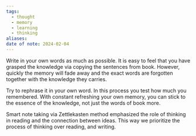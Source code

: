 ```yaml
---
tags:
  - thought
  - memory
  - learning
  - thinking
aliases: 
date of note: 2024-02-04
---
```

Write in your own words as much as possible. It is easy to feel that you have grasped the knowledge via copying the sentences from book. However, quickly the memory will fade away and the exact words are forgotten together with the knowledge they carries. 

Try to rephrase it in your own word. In this process you test how much you remembered. With constant refreshing your own memory, you can stick to the essence of the knowledge, not just the words of book more. 

Smart note taking via Zettlekasten method emphasized the role of thinking in reading and the connection between ideas. This way we prioritize the process of thinking over reading, and writing.